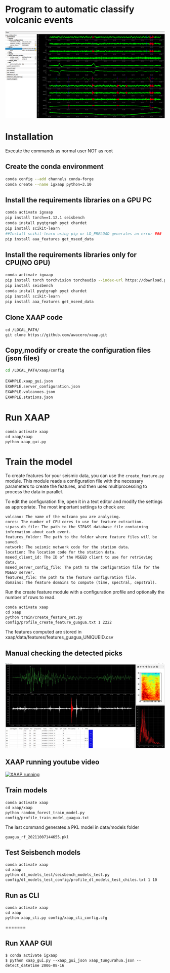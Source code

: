 # Program to automatic classify volcanic events

![XAAP gui](./images/xaap_gui_1.png)

# Installation
Execute the commands as normal user NOT as root

## Create the conda environment

``` bash
conda config --add channels conda-forge
conda create --name igxaap python=3.10 
```

## Install the requirements libraries on a GPU PC

``` bash
conda activate igxaap  
pip install torch==1.12.1 seisbench 
conda install pyqtgraph pyqt chardet
pip install scikit-learn 
##Install scikit-learn using pip or LD_PRELOAD generates an error ###
pip install aaa_features get_mseed_data 
```

## Install the requirements libraries only for CPU(NO GPU)

``` bash
conda activate igxaap
pip install torch torchvision torchaudio --index-url https://download.pytorch.org/whl/cpu
pip install seisbench 
conda install pyqtgraph pyqt chardet
pip install scikit-learn 
pip install aaa_features get_mseed_data 
```


## Clone XAAP code
```
cd /LOCAL_PATH/
git clone https://github.com/awacero/xaap.git

```
## Copy,modify or create the configuration files (json files)
``` bash
cd /LOCAL_PATH/xaap/config

EXAMPLE.xaap_gui.json
EXAMPLE.server_configuration.json
EXAMPLE.volcanoes.json
EXAMPLE.stations.json

```

# Run XAAP
```
conda activate xaap
cd xaap/xaap
python xaap_gui.py 
```

# Train the model 
To create features for your seismic data, you can use the `create_feature.py` module. This module reads a configuration file with the necessary parameters to create the features, and then uses multiprocessing to process the data in parallel.

To edit the configuration file, open it in a text editor and modify the settings as appropriate. The most important settings to check are:

    volcano: The name of the volcano you are analyzing.
    cores: The number of CPU cores to use for feature extraction.
    sipass_db_file: The path to the SIPASS database file containing information about each event.
    features_folder: The path to the folder where feature files will be saved.
    network: The seismic network code for the station data.
    location: The location code for the station data.
    mseed_client_id: The ID of the MSEED client to use for retrieving data.
    mseed_server_config_file: The path to the configuration file for the MSEED server.
    features_file: The path to the feature configuration file.
    domains: The feature domains to compute (time, spectral, cepstral).

Run the create feature module with a configuration profile and optionally the number of rows to read.

```
conda activate xaap 
cd xaap
python train/create_feature_set.py config/profile_create_feature_guagua.txt 1 2222
```
The features computed are stored in xaap/data/features/features_guagua_UNIQUEID.csv


## Manual checking the detected picks

![checking interface](./images/xaap_check_manual_1.jpeg)

## XAAP running youtube video


[![XAAP running](https://img.youtube.com/vi/faanQjSWj2Q/0.jpg)](https://youtu.be/faanQjSWj2Q)


## Train models 

```
conda activate xaap 
cd xaap/xaap
python random_forest_train_model.py config/profile_train_model_guagua.txt
```

The last command generates a PKL model in data/models folder
```
guagua_rf_20211007144655.pkl
```

## Test Seisbench models
```
conda activate xaap 
cd xaap
python dl_models_test/seisbench_models_test.py config/dl_models_test_config/profile_dl_models_test_chiles.txt 1 10
```

## Run as CLI

```
conda activate xaap
cd xaap 
python xaap_cli.py config/xaap_cli_config.cfg

```
=======
## Run XAAP GUI
```
$ conda activate igxaap
$ python xaap_gui.py --xaap_gui_json xaap_tungurahua.json --detect_datetime 2006-08-16

```



